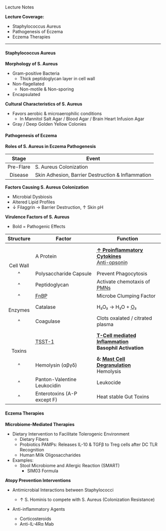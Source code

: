 Lecture Notes

**Lecture Coverage:**
- Staphylococcus Aureus
- Pathogenesis of Eczema
- Eczema Therapies

---
#### **Staphylococcus Aureus**
**Morphology of S. Aureus**
- Gram-positive Bacteria
	- Thick peptidoglycan layer in cell wall
- Non-flagellated
	- Non-motile & Non-sporing
- Encapsulated

**Cultural Characteristics of S. Aureus**
- Favors aerobic & microaerophilic conditions
	- In Mannitol Salt Agar / Blood Agar / Brain Heart Infusion Agar
- Gray / Deep Golden Yellow Colonies


#### **Pathogenesis of Eczema**
**Roles of S. Aureus in Eczema Pathogenesis**

|   Stage   | Event                                             |
| :-------: | ------------------------------------------------- |
| Pre-Flare | S. Aureus Colonization                            |
|  Disease  | Skin Adhesion, Barrier Destruction & Inflammation |

**Factors Causing S. Aureus Colonization**
- Microbial Dysbiosis
- Altered Lipid Profiles
- ↓ Filaggrin → Barrier Destruction, ↑ Skin pH

**Virulence Factors of S. Aureus**
- Bold = Pathogenic Effects

|       Structure       | Factor                                                    | Function                                                                                                                               |
| :-------------------: | --------------------------------------------------------- | -------------------------------------------------------------------------------------------------------------------------------------- |
| <br><br><br>Cell Wall | A Protein                                                 | **<abbr Title="by Keratinocytes">↑ Proinflammatory Cytokines</abbr>**<br><abbr Title="By binding to IgG Fc region">Anti-opsonin</abbr> |
|           ^           | Polysaccharide Capsule                                    | Prevent Phagocytosis                                                                                                                   |
|           ^           | Peptidoglycan                                             | Activate chemotaxis of <abbr Title="Polymorphonuclear Lymphocytes">PMNs</abbr>                                                         |
|           ^           | <abbr Title="Fibronectin Binding Protein">FnBP</abbr>     | Microbe Clumping Factor<br>                                                                                                            |
|      <br>Enzymes      | Catalase                                                  | H₂O₂ → H₂O + <abbr Title="Favors Aerobic Environment">O₂</abbr>                                                                        |
|           ^           | Coagulase                                                 | Clots oxalated / citrated plasma                                                                                                       |
|  <br><br><br>Toxins   | <abbr Title="Toxic Shock Syndrome Toxins 1">TSST-1</abbr> | **<abbr Title="Binds to MHC-II">T-Cell mediated Inflammation</abbr>**<br>**Basophil Activation**                                       |
|           ^           | Hemolysin (αβγδ)                                          | **δ: <abbr Title="Release proinflammatory molecules (e.g. Histamine)">Mast Cell Degranulation</abbr>**<br>Hemolysis                    |
|           ^           | Panton-Valentine Leukocidin                               | Leukocide                                                                                                                              |
|           ^           | Enterotoxins (A-P except F)                               | Heat stable Gut Toxins                                                                                                                 |


#### **Eczema Therapies**
**Microbiome-Mediated Therapies**
- Dietary Intervention to Facilitate Tolerogenic Environment
	- Dietary Fibers
	- Probiotics PAMPs: Releases IL-10 & TGFβ to Treg cells after DC TLR Recognition
	- Human Milk Oligosaccharides
- Examples:
	- Stool Microbiome and Allergic Reaction (SMART)
		- SIM03 Formula

**Atopy Prevention Interventions**
- Antimicrobial Interactions between Staphylococci
	- ↑ S. Hominis to compete with S. Aureus (Colonization Resistance)

- Anti-inflammatory Agents
	- Corticosteroids
	- Anti-IL-4Rα Mab